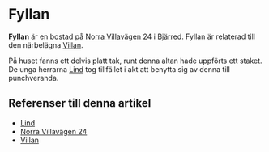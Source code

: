 # Fyllan

**Fyllan** är en [bostad](bostad) på [Norra Villavägen 24](norra%20villavägen%2024) i [Bjärred](bjärred). Fyllan är relaterad till den närbelägna [Villan](villan).

På huset fanns ett delvis platt tak, runt denna altan hade uppförts ett staket. De unga herrarna [Lind](lind) tog tillfället i akt att benytta sig av denna till punchveranda.

## Referenser till denna artikel

* [Lind](lind)
* [Norra Villavägen 24](norra%20villavägen%2024)
* [Villan](villan)
